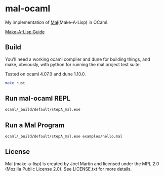 # mal-ocaml

My implementation of [Mal](https://github.com/kanaka/mal)(Make-A-Lisp) in OCaml.

[Make-A-Lisp Guide](https://github.com/kanaka/mal/blob/master/process/guide.md)

## Build

You'll need a working ocaml compiler and dune for building things, and make, obviously, with python for running the mal project test suite.

Tested on ocaml 4.07.0 and dune 1.10.0.

```bash
make rust
```

## Run mal-ocaml REPL

```bash
ocaml/_build/default/stepA_mal.exe
```

## Run a Mal Program

```bash
ocaml/_build/default/stepA_mal.exe examples/hello.mal
```

## License

Mal (make-a-lisp) is created by Joel Martin and licensed under the MPL 2.0 (Mozilla Public License 2.0). See LICENSE.txt for more details.
